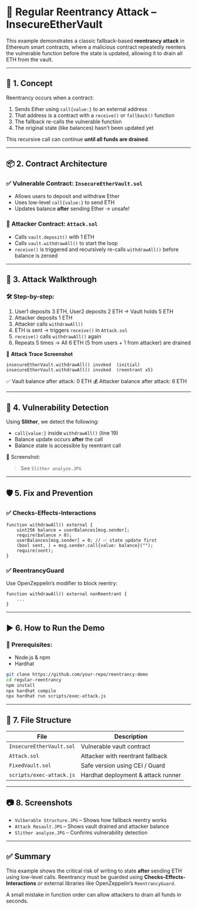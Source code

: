 # 🔁 Regular Reentrancy Attack – InsecureEtherVault

This example demonstrates a classic fallback-based **reentrancy attack** in Ethereum smart contracts, where a malicious contract repeatedly reenters the vulnerable function before the state is updated, allowing it to drain all ETH from the vault.

---

## 🧠 1. Concept

Reentrancy occurs when a contract:
1. Sends Ether using `call{value:}` to an external address
2. That address is a contract with a `receive()` or `fallback()` function
3. The fallback re-calls the vulnerable function
4. The original state (like balances) hasn’t been updated yet

This recursive call can continue **until all funds are drained**.

---

## 📦 2. Contract Architecture

### ✅ Vulnerable Contract: `InsecureEtherVault.sol`
- Allows users to deposit and withdraw Ether
- Uses low-level `call{value:}` to send ETH
- Updates balance **after** sending Ether → unsafe!

### 🚨 Attacker Contract: `Attack.sol`
- Calls `vault.deposit()` with 1 ETH
- Calls `vault.withdrawAll()` to start the loop
- `receive()` is triggered and recursively re-calls `withdrawAll()` before balance is zeroed

---

## 🧪 3. Attack Walkthrough

### 🛠 Step-by-step:
1. User1 deposits 3 ETH, User2 deposits 2 ETH → Vault holds 5 ETH
2. Attacker deposits 1 ETH
3. Attacker calls `withdrawAll()`
4. ETH is sent → triggers `receive()` in `Attack.sol`
5. `receive()` calls `withdrawAll()` again
6. Repeats 5 times → All 6 ETH (5 from users + 1 from attacker) are drained

📸 **Attack Trace Screenshot**
```
insecureEtherVault.withdrawAll() invoked  (initial)
insecureEtherVault.withdrawAll() invoked  (reentrant x5)
```
✅ Vault balance after attack: 0 ETH
💰 Attacker balance after attack: 6 ETH

---

## 🧰 4. Vulnerability Detection

Using **Slither**, we detect the following:

- `call{value:}` inside `withdrawAll()` (line 19)
- Balance update occurs **after** the call
- Balance state is accessible by reentrant call

📸 Screenshot:
> See `Slither analyze.JPG`

---

## 🛡 5. Fix and Prevention

### ✅ Checks-Effects-Interactions
```solidity
function withdrawAll() external {
    uint256 balance = userBalances[msg.sender];
    require(balance > 0);
    userBalances[msg.sender] = 0; // ✅ state update first
    (bool sent, ) = msg.sender.call{value: balance}("");
    require(sent);
}
```

### ✅ ReentrancyGuard
Use OpenZeppelin’s modifier to block reentry:
```solidity
function withdrawAll() external nonReentrant {
    ...
}
```

---

## ▶️ 6. How to Run the Demo

### 🧪 Prerequisites:
- Node.js & npm
- Hardhat

```bash
git clone https://github.com/your-repo/reentrancy-demo
cd regular-reentrancy
npm install
npx hardhat compile
npx hardhat run scripts/exec-attack.js
```

---

## 📄 7. File Structure

| File                     | Description                        |
|--------------------------|------------------------------------|
| `InsecureEtherVault.sol`| Vulnerable vault contract          |
| `Attack.sol`            | Attacker with reentrant fallback   |
| `FixedVault.sol`        | Safe version using CEI / Guard     |
| `scripts/exec-attack.js`| Hardhat deployment & attack runner |

---

## 📷 8. Screenshots

- `Vulberable Structure.JPG` – Shows how fallback reentry works
- `Attack Resault.JPG` – Shows vault drained and attacker balance
- `Slither analyze.JPG` – Confirms vulnerability detection

---

## ✅ Summary

This example shows the critical risk of writing to state **after** sending ETH using low-level calls. Reentrancy must be guarded using **Checks-Effects-Interactions** or external libraries like OpenZeppelin’s `ReentrancyGuard`.

A small mistake in function order can allow attackers to drain all funds in seconds.
